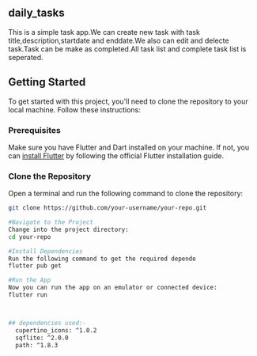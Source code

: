 ## daily_tasks
This is a simple task app.We can create new task with task title,description,startdate and enddate.We also can edit and delecte task.Task can be make as completed.All task list and complete task list is seperated.

## Getting Started

To get started with this project, you'll need to clone the repository to your local machine. Follow these instructions:

### Prerequisites

Make sure you have Flutter and Dart installed on your machine. If not, you can [install Flutter](https://flutter.dev/docs/get-started/install) by following the official Flutter installation guide.

### Clone the Repository

Open a terminal and run the following command to clone the repository:

```bash
git clone https://github.com/your-username/your-repo.git

#Navigate to the Project
Change into the project directory:
cd your-repo

#Install Dependencies
Run the following command to get the required depende
flutter pub get

#Run the App
Now you can run the app on an emulator or connected device:
flutter run



## dependencies used:-
  cupertino_icons: ^1.0.2  
  sqflite: ^2.0.0  
  path: ^1.8.3  


